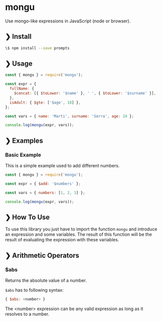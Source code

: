 # mongu

Use mongo-like expressions in JavaScript (node or browser).

## ❯ Install

```bash
\$ npm install --save prompts
```

## ❯ Usage

```js
const { mongu } = require('mongu');

const expr = {
  fullName: {
    $concat: [{ $toLower: '$name' }, ' ', { $toLower: '$surname' }],
  },
  isAdult: { $gte: ['$age', 18] },
};

const vars = { name: 'Marti', surname: 'Serra', age: 24 };

console.log(mongu(expr, vars));
```

## ❯ Examples

### Basic Example

This is a simple example used to add different numbers.

```js
const { mongu } = require('mongu');

const expr = { $add: '$numbers' };

const vars = { numbers: [1, 2, 3] };

console.log(mongu(expr, vars));
```

## ❯ How To Use

To use this library you just have to import the function `mongu` and introduce an expression and some variables. The result of this function will be the result of evaluating the expression with these variables.

## ❯ Arithmetic Operators

### \$abs

Returns the absolute value of a number.

`$abs` has to following syntax:

```js
{ $abs: <number> }
```

The \<number> expression can be any valid expression as long as it resolves to a number.
